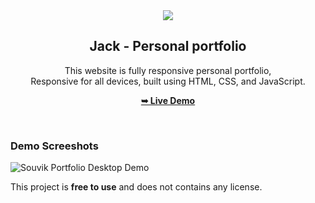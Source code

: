 <div align="center">
  
  <img src="#" />

  <h2 align="center">Jack - Personal portfolio</h2>

  This website is fully responsive personal portfolio, <br />Responsive for all devices, built using HTML, CSS, and JavaScript.

  <a href="#"><strong>➥ Live Demo</strong></a>

</div>

<br />

### Demo Screeshots

![Souvik Portfolio Desktop Demo](./readme-images/#.png "Desktop Demo")

This project is **free to use** and does not contains any license.
